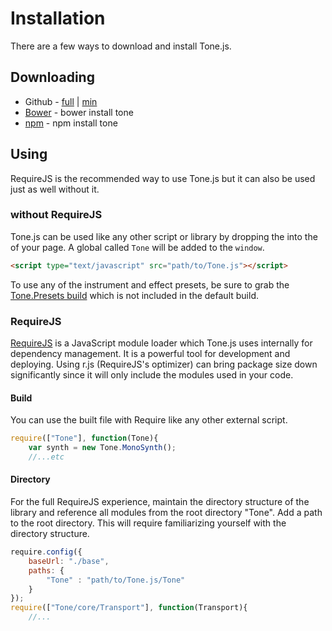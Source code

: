 # Installation

There are a few ways to download and install Tone.js. 

## Downloading

* Github - [full](https://raw.githubusercontent.com/TONEnoTONE/Tone.js/master/build/Tone.js) | [min](https://raw.githubusercontent.com/TONEnoTONE/Tone.js/master/build/Tone.min.js)
* [Bower](http://bower.io/) - bower install tone
* [npm](https://www.npmjs.org/) - npm install tone

## Using

RequireJS is the recommended way to use Tone.js but it can also be used just as well without it. 

### without RequireJS

Tone.js can be used like any other script or library by dropping the into the <head> of your page. A global called `Tone` will be added to the `window`. 

```html
<script type="text/javascript" src="path/to/Tone.js"></script>
```

To use any of the instrument and effect presets, be sure to grab the [Tone.Presets build](https://raw.githubusercontent.com/TONEnoTONE/Tone.js/master/build/Tone.Preset.js) which is not included in the default build. 

### RequireJS

[RequireJS](http://requirejs.org/) is a JavaScript module loader which Tone.js uses internally for dependency management. It is a powerful tool for development and deploying. Using r.js (RequireJS's optimizer) can bring package size down significantly since it will only include the modules used in your code. 

#### Build

You can use the built file with Require like any other external script.

```javascript
require(["Tone"], function(Tone){
    var synth = new Tone.MonoSynth();
    //...etc
```

#### Directory

For the full RequireJS experience, maintain the directory structure of the library and reference all modules from the root directory "Tone". Add a path to the root directory. This will require familiarizing yourself with the directory structure. 

```javascript
require.config({
    baseUrl: "./base",
    paths: {
        "Tone" : "path/to/Tone.js/Tone"
    }
});
require(["Tone/core/Transport"], function(Transport){
    //...
```
